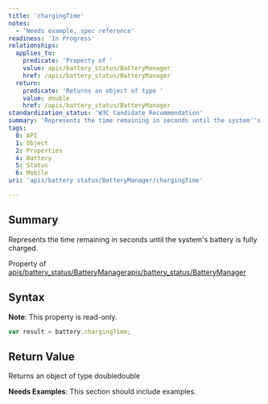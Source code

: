 ```yaml
---
title: 'chargingTime'
notes:
  - 'Needs example, spec reference'
readiness: 'In Progress'
relationships:
  applies_to:
    predicate: 'Property of '
    value: apis/battery_status/BatteryManager
    href: /apis/battery_status/BatteryManager
  return:
    predicate: 'Returns an object of type '
    value: double
    href: /apis/battery_status/BatteryManager
standardization_status: 'W3C Candidate Recommendation'
summary: 'Represents the time remaining in seconds until the system''s battery is fully charged.'
tags:
  0: API
  1: Object
  2: Properties
  4: Battery
  5: Status
  6: Mobile
uri: 'apis/battery status/BatteryManager/chargingTime'

---
```

## Summary

Represents the time remaining in seconds until the system's battery is fully charged.

Property of [apis/battery\_status/BatteryManager](/apis/battery_status/BatteryManager)[apis/battery\_status/BatteryManager](/apis/battery_status/BatteryManager)

## Syntax

**Note**: This property is read-only.

``` js
var result = battery.chargingTime;
```

## Return Value

Returns an object of type doubledouble

**Needs Examples**: This section should include examples.

